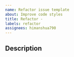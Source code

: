 ```yaml
---
name: Refactor issue template
about: Improve code styles
title: Refactor -
labels: refactor
assignees: himanshua790
---
```


## Description
